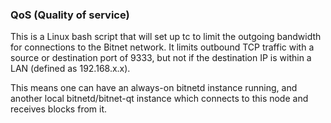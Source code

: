 ### QoS (Quality of service) ###

This is a Linux bash script that will set up tc to limit the outgoing bandwidth for connections to the Bitnet network. It limits outbound TCP traffic with a source or destination port of 9333, but not if the destination IP is within a LAN (defined as 192.168.x.x).

This means one can have an always-on bitnetd instance running, and another local bitnetd/bitnet-qt instance which connects to this node and receives blocks from it.
